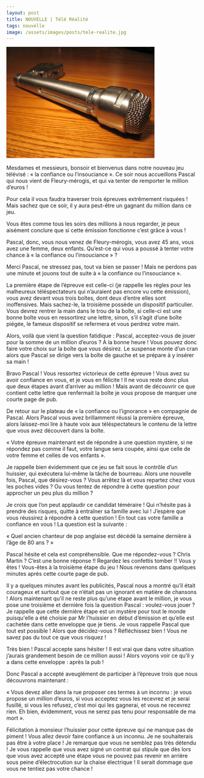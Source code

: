```yaml
---
layout: post
title: NOUVELLE | Télé Réalité
tags: nouvelle
image: /assets/images/posts/tele-realite.jpg
---
```


![placeholder](/assets/images/posts/tele-realite.jpg "Télé Réalité")

Mesdames et messieurs, bonsoir et bienvenus dans notre nouveau jeu télévisé : « la confiance ou l’insouciance ». Ce soir nous accueillons Pascal qui nous vient de Fleury-mérogis, et qui va tenter de remporter le million d’euros !

<!--more-->

Pour cela il vous faudra traverser trois épreuves extrêmement risquées ! Mais sachez que ce soir, il y aura peut-être un gagnant du million dans ce jeu. 

Vous êtes comme tous les soirs des millions à nous regarder, je peux aisément conclure que si cette émission fonctionne c’est grâce à vous !

Pascal, donc, vous nous venez de Fleury-mérogis, vous avez 45 ans, vous avez une femme, deux enfants. Qu’est-ce qui vous a poussé à tenter votre chance à « la confiance ou l’insouciance » ?

Merci Pascal, ne stressez pas, tout va bien se passer ! Mais ne perdons pas une minute et jouons tout de suite à « la confiance ou l’insouciance ».

La première étape de l’épreuve est celle-ci (je rappelle les règles pour les malheureux téléspectateurs qui n’auraient pas encore vu cette émission), vous avez devant vous trois boîtes, dont deux d’entre elles sont inoffensives. Mais sachez-le, la troisième possède un dispositif particulier. Vous devrez rentrer la main dans le trou de la boîte, si celle-ci est une bonne boîte vous en ressortirez une lettre, sinon, s’il s’agit d’une boîte piégée, le fameux dispositif se refermera et vous perdrez votre main.

Alors, voilà que vient la question fatidique : Pascal, acceptez-vous de jouer pour la somme de un million d’euros ? À la bonne heure ! Vous pouvez donc faire votre choix sur la boîte que vous désirez. Le suspense monte d’un cran alors que Pascal se dirige vers la boîte de gauche et se prépare à y insérer sa main !

Bravo Pascal ! Vous ressortez victorieux de cette épreuve ! Vous avez su avoir confiance en vous, et je vous en félicite ! Il ne vous reste donc plus que deux étapes avant d’arriver au million ! Mais avant de découvrir ce que contient cette lettre que renfermait la boîte je vous propose de marquer une courte page de pub.

De retour sur le plateau de « la confiance ou l’ignorance » en compagnie de Pascal. Alors Pascal vous avez brillamment réussi la première épreuve, alors laissez-moi lire à haute voix aux téléspectateurs le contenu de la lettre que vous avez découvert dans la boîte.

« Votre épreuve maintenant est de répondre à une question mystère, si ne répondez pas comme il faut, votre langue sera coupée, ainsi que celle de votre femme et celles de vos enfants ».

Je rappelle bien évidemment que ce jeu se fait sous le contrôle d’un huissier, qui exécutera lui-même la tâche de bourreau. Alors une nouvelle fois, Pascal, que désirez-vous ? Vous arrêtez là et vous repartez chez vous les poches vides ? Ou vous tentez de répondre à cette question pour approcher un peu plus du million ?

Je crois que l’on peut applaudir ce candidat téméraire ! Qui n’hésite pas à prendre des risques, quitte à entraîner sa famille avec lui ! J’espère que vous réussirez à répondre à cette question ! En tout cas votre famille a confiance en vous ! La question est la suivante :

« Quel ancien chanteur de pop anglaise est décédé la semaine dernière à l’âge de 80 ans ? »

Pascal hésite et cela est compréhensible. Que me répondez-vous ? Chris Martin ? C’est une bonne réponse !! Regardez les confettis tomber !! Vous y êtes ! Vous-êtes à la troisième étape du jeu ! Nous revenons dans quelques minutes après cette courte page de pub.

Il y a quelques minutes avant les publicités, Pascal nous a montré qu’il était courageux et surtout que ce n’était pas un ignorant en matière de chansons ! Alors maintenant qu’il ne reste plus qu’une étape avant le million, je vous pose une troisième et dernière fois la question Pascal : voulez-vous jouer ? Je rappelle que cette dernière étape est un mystère pour tout le monde puisqu'elle a été choisie par Mr l’huissier en début d’émission et qu’elle est cachetée dans cette enveloppe que je tiens. Je vous rappelle Pascal que tout est possible ! Alors que décidez-vous ? Réfléchissez bien ! Vous ne savez pas du tout ce que vous risquez !

Très bien ! Pascal accepte sans hésiter ! Il est vrai que dans votre situation j’aurais grandement besoin de ce million aussi ! Alors voyons voir ce qu’il y a dans cette enveloppe : après la pub !

Donc Pascal a accepté aveuglément de participer à l’épreuve trois que nous découvrons maintenant :

« Vous devez aller dans la rue proposer ces termes à un inconnu : je vous propose un million d’euros, si vous acceptez vous les recevrez et je serai fusillé, si vous les refusez, c’est moi qui les gagnerai, et vous ne recevrez rien. Eh bien, évidemment, vous ne serez pas tenu pour responsable de ma mort ».

Félicitation à monsieur l’huissier pour cette épreuve qui ne manque pas de piment ! Vous allez devoir faire confiance à un inconnu. Je ne souhaiterais pas être à votre place ! Je remarque que vous ne semblez pas très détendu ! Je vous rappelle que vous avez signé un contrat qui stipule que dès lors que vous avez accepté une étape vous ne pouvez pas revenir en arrière sous peine d’électrocution sur la chaise électrique ! Il serait dommage que vous ne tentiez pas votre chance !
